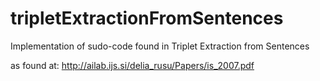 tripletExtractionFromSentences
==============================

Implementation of sudo-code found in Triplet Extraction from Sentences

as found at:
http://ailab.ijs.si/delia_rusu/Papers/is_2007.pdf
